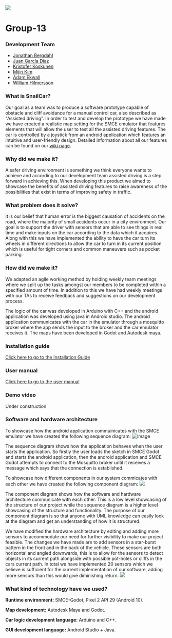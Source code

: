 ![](https://user-images.githubusercontent.com/90850693/170713249-c4d0fc9d-b91f-49a3-aba3-4c82a1bee473.png)

# Group-13
### Development Team
- [Jonathan Bergdahl](https://github.com/jonathanb00)
- [Juan García Díaz](https://github.com/JuanDoesCoding)
- [Kristofer Koskunen](https://github.com/K0ssu)
- [Mijin Kim](https://github.com/mezyn)
- [Adam Ekwall](https://github.com/AdamEkwall)
- [William Hilmersson](https://github.com/bobman97)

### What is SnailCar?
Our goal as a team was to produce a software prototype capable of obstacle and cliff avoidance for a manual control car, also described as "Assisted driving". In order to test and develop the prototype we have made we have created a realistic map setting for the SMCE emulator that features elements that will allow the user to test all the assisted driving features. The car is controlled by a joystick from an android application which features an intuitive and user-friendly design. Detailed information about all our features can be found on our [wiki page](https://github.com/DIT113-V22/group-13/wiki).

### Why did we make it?
A safer driving environment is something we think everyone wants to achieve and according to our development team assisted driving is a step forward in achieving this. When developing this product we aimed to showcase the benefits of assisted driving features to raise awareness of the possibilities that exist in terms of improving safety in traffic.


### What problem does it solve?
It is our belief that human error is the biggest causation of accidents on the road, where the majority of small accidents occur in a city environment. Our goal is to support the driver with sensors that are able to see things in real time and make inputs on the car according to the data which it acquires. Along with this we have implemented the ability to have the car turn its wheels in different directions to allow the car to turn in its current position which is useful for tight corners and common maneuvers such as pocket parking.

### How did we make it?
We adapted an agile working method by holding weekly team meetings where we split up the tasks amongst our members to be completed within a specified amount of time. In addition to this we have had weekly meetings with our TAs to receive feedback and suggestions on our development process.

The logic of the car was developed in Arduino with C++ and the android application was developed using java in Android studio. The android application communicates with the car in the emulator through a mosquitto broker where the app sends the input to the broker and the car emulator receives it. The maps have been developed in Godot and Autodesk maya. 

### Installation guide
[Click here to go to the Installation Guide](https://github.com/DIT113-V22/group-13/wiki/Installation-Guide)

### User manual
[Click here to go to the user manual](https://github.com/DIT113-V22/group-13/wiki/User-Manual)

### Demo video
Under construction

### Software and hardware architecture
To showcase how the android application commuinicates with the SMCE emulator we have created the following sequence diagram:
![image](https://user-images.githubusercontent.com/90379630/170242207-ff3f8cec-a240-4c39-a198-9a2281c509ad.png)

The sequence diagram shows how the application behaves when the user starts the application. So firstly the user loads the sketch in SMCE Godot and starts the android application, then the android application and SMCE Godot attempts to connect to the Mosquitto broker until it receives a message which says that the connection is established. 

To showcase how different components in our system commicates with each other we have created the following component diagram:
![](https://user-images.githubusercontent.com/90850693/170713677-c268aca8-e503-42ed-9cc2-2d095c0e2a40.png)

The component diagram shows how the software and hardware architecture communicate with each other. This is a low level showcasing of the structure of our project while the sequence diagram is a higher level showcasing of the structure and functionality. The purpose of our component diagram is so that anyone with UML knowledge can easily look at the diagram and get an understanding of how it is structured.

We have modified the hardware architecture by editing and adding more sensors to accommodate our need for further visibility to make our project feasible. The changes we have made are to add sensors in a star-burst pattern in the front and in the back of the vehicle. These sensors are both horizontal and angled downwards, this is to allow for the sensors to detect objects in its current path alongside with possible pot-holes or cliffs in the cars current path. In total we have implemented 20 sensors which we believe is sufficient for the current implementation of our software, adding more sensors than this would give diminishing return.
![](https://user-images.githubusercontent.com/90850693/170713803-b98161fc-a3a6-420c-a955-eb9f026f13c3.png)



### What kind of technology have we used?
**Runtime environment:** SMCE-Godot, Pixel 2 API 29 (Android 10).

**Map development:** Autodesk Maya and Godot.

**Car logic development language:** Arduino and C++.

**GUI development language:** Android Studio + Java.
